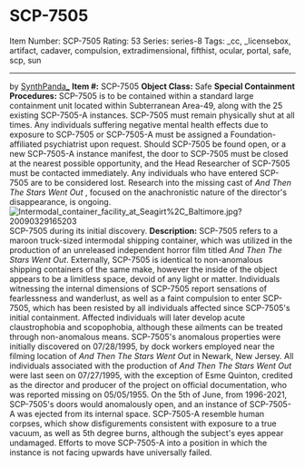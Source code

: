# SCP-7505
Item Number: SCP-7505
Rating: 53
Series: series-8
Tags: _cc, _licensebox, artifact, cadaver, compulsion, extradimensional, fifthist, ocular, portal, safe, scp, sun

---

by [SynthPanda_](/synthpanda)
**Item #:** SCP-7505
**Object Class:** Safe
**Special Containment Procedures:** SCP-7505 is to be contained within a standard large containment unit located within Subterranean Area-49, along with the 25 existing SCP-7505-A instances. SCP-7505 must remain physically shut at all times. Any individuals suffering negative mental health effects due to exposure to SCP-7505 or SCP-7505-A must be assigned a Foundation-affiliated psychiatrist upon request.
Should SCP-7505 be found open, or a new SCP-7505-A instance manifest, the door to SCP-7505 must be closed at the nearest possible opportunity, and the Head Researcher of SCP-7505 must be contacted immediately. Any individuals who have entered SCP-7505 are to be considered lost.
Research into the missing cast of _And Then The Stars Went Out_ , focused on the anachronistic nature of the director's disappearance, is ongoing.
![Intermodal_container_facility_at_Seagirt%2C_Baltimore.jpg?20090329165203](https://upload.wikimedia.org/wikipedia/commons/a/a9/Intermodal_container_facility_at_Seagirt%2C_Baltimore.jpg?20090329165203)
SCP-7505 during its initial discovery.
**Description:** SCP-7505 refers to a maroon truck-sized intermodal shipping container, which was utilized in the production of an unreleased independent horror film titled _And Then The Stars Went Out_. Externally, SCP-7505 is identical to non-anomalous shipping containers of the same make, however the inside of the object appears to be a limitless space, devoid of any light or matter. Individuals witnessing the internal dimensions of SCP-7505 report sensations of fearlessness and wanderlust, as well as a faint compulsion to enter SCP-7505, which has been resisted by all individuals affected since SCP-7505's initial containment. Affected individuals will later develop acute claustrophobia and scopophobia, although these ailments can be treated through non-anomalous means.
SCP-7505's anomalous properties were initially discovered on 07/28/1995, by dock workers employed near the filming location of _And Then The Stars Went Out_ in Newark, New Jersey. All individuals associated with the production of _And Then The Stars Went Out_ were last seen on 07/27/1995, with the exception of Esme Quinton, credited as the director and producer of the project on official documentation, who was reported missing on 05/05/1955.
On the 5th of June, from 1996-2021, SCP-7505's doors would anomalously open, and an instance of SCP-7505-A was ejected from its internal space. SCP-7505-A resemble human corpses, which show disfigurements consistent with exposure to a true vacuum, as well as 5th degree burns, although the subject's eyes appear undamaged. Efforts to move SCP-7505-A into a position in which the instance is not facing upwards have universally failed.